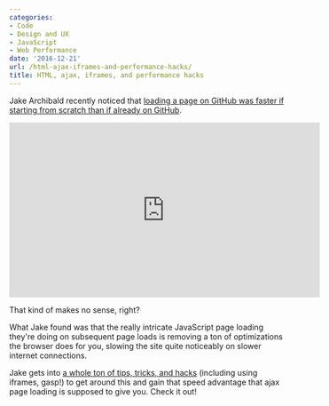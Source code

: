 ```yaml
---
categories:
- Code
- Design and UX
- JavaScript
- Web Performance
date: '2016-12-21'
url: /html-ajax-iframes-and-performance-hacks/
title: HTML, ajax, iframes, and performance hacks
---
```


Jake Archibald recently noticed that [loading a page on GitHub was faster if starting from scratch than if already on GitHub](https://jakearchibald.com/2016/fun-hacks-faster-content/).

<div class="fluid-vids"><iframe width="560" height="315" src="https://www.youtube.com/embed/4zG0AZRZD6Q?rel=0" frameborder="0" allowfullscreen></iframe></div>

That kind of makes no sense, right?

What Jake found was that the really intricate JavaScript page loading they're doing on subsequent page loads is removing a ton of optimizations the browser does for you, slowing the site quite noticeably on slower internet connections.

Jake gets into [a whole ton of tips, tricks, and hacks](https://jakearchibald.com/2016/fun-hacks-faster-content/) (including using iframes, gasp!) to get around this and gain that speed advantage that ajax page loading is supposed to give you. Check it out!